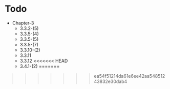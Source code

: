 # Todo
- Chapter-3 
  - 3.3.2-(5)
  - 3.3.5-(4)
  - 3.3.5-(5)
  - 3.3.5-(7)
  - 3.3.10-(2)
  - 3.3.11
  - 3.3.12
<<<<<<< HEAD
  - 3.4.1-(2)
=======
>>>>>>> ea54f51214da61e6ee42aa54851243832e30dab4
